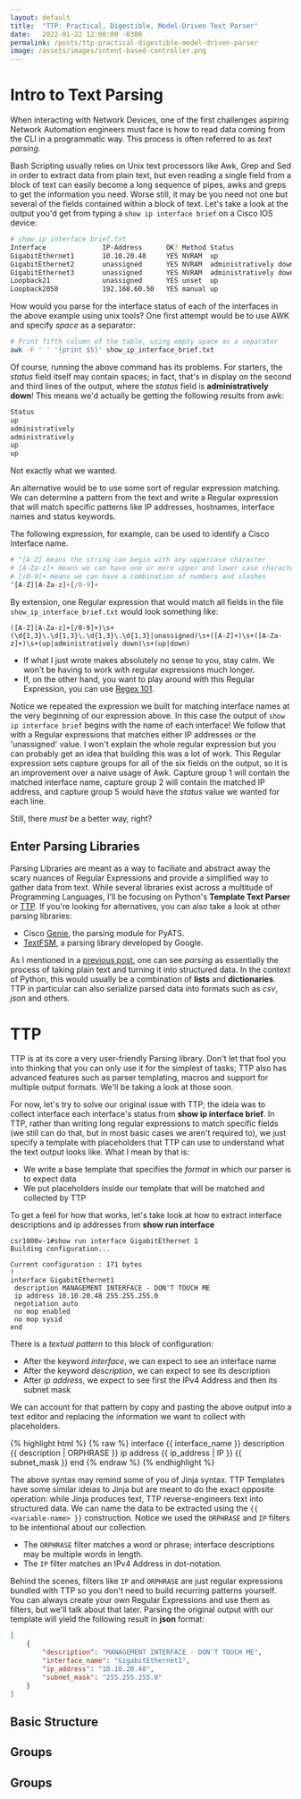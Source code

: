 ```yaml
---
layout: default
title:  "TTP: Practical, Digestible, Model-Driven Text Parser"
date:   2022-01-22 12:00:00 -0300
permalink: /posts/ttp-practical-digestible-model-driven-parser
image: /assets/images/intent-based-controller.png
---
```


# Intro to Text Parsing
When interacting with Network Devices, one of the first challenges
aspiring Network Automation engineers must face is how to read data 
coming from the CLI in a programmatic way. This process is often 
referred to as _text parsing_.

Bash Scripting usually relies on Unix text processors like Awk,
Grep and Sed in order to extract data from plain text, but even 
reading a single field from a block of text can easily become
a long sequence of pipes, awks and greps to get the information
you need. Worse still, it may be you need not one but several of 
the fields contained within a block of text. Let's take a look
at the output you'd get from typing a `show ip interface brief`
on a Cisco IOS device:

```bash
# show_ip_interface_brief.txt
Interface              IP-Address      OK? Method Status                Protocol
GigabitEthernet1       10.10.20.48     YES NVRAM  up                    up 
GigabitEthernet2       unassigned      YES NVRAM  administratively down down
GigabitEthernet3       unassigned      YES NVRAM  administratively down down
Loopback21             unassigned      YES unset  up                    up
Loopback2050           192.168.60.50   YES manual up                    up
```

How would you parse for the interface status of each of the interfaces in the
above example using unix tools? One first attempt would be to use AWK and
specify _space_ as a separator:

```bash
# Print fifth column of the table, using empty space as a separator
awk -F ' ' '{print $5}' show_ip_interface_brief.txt
```

Of course, running the above command has its problems. For starters, the _status_
field itself may contain spaces; in fact, that's in display on the second and third
lines of the output, where the _status_ field is **administratively down**! This
means we'd actually be getting the following results from awk:

```bash
Status
up
administratively
administratively
up
up
```

Not exactly what we wanted.

An alternative would be to use some sort of regular expression matching. We can determine
a pattern from the text and write a Regular expression that will match specific patterns like 
IP addresses, hostnames, interface names and status keywords.

The following expression, for example, can be used to identify a Cisco Interface name.

```python
# ^[A-Z] means the string can begin with any uppercase character
# [A-Za-z]+ means we can have one or more upper and lower case characters
# [/0-9]+ means we can have a combination of numbers and slashes 
^[A-Z][A-Za-z]+[/0-9]+
```

By extension, one Regular expression that would match all fields in the file `show_ip_interface_brief.txt`
would look something like:
```
([A-Z][A-Za-z]+[/0-9]+)\s+(\d{1,3}\.\d{1,3}\.\d{1,3}\.\d{1,3}|unassigned)\s+([A-Z]+)\s+([A-Za-z]+)\s+(up|administratively down)\s+(up|down)
```

+ If what I just wrote makes absolutely no sense to you, stay calm. We won't be having to work with regular expressions much longer.
+ If, on the other hand, you want to play around with this Regular Expression, you can use [Regex 101][regex101].

Notice we repeated the expression we built for matching interface names at the very beginning of our
expression above. In this case the output of `show ip interface brief` begins with the name of
each interface! We follow that with a Regular expressions that matches either IP addresses or 
the 'unassigned' value. I won't explain the whole regular expression but you can probably get an
idea that building this was a lot of work. This Regular expression sets capture groups for all of the
six fields on the output, so it is an improvement over a naive usage of Awk. Capture group 1 will
contain the matched interface name, capture group 2 will contain the matched IP address, and capture
group 5 would have the _status_ value we wanted for each line.

Still, there _must_ be a better way, right?

## Enter Parsing Libraries
Parsing Libraries are meant as a way to faciliate and abstract away the scary nuances of Regular
Expressions and provide a simplified way to gather data from text. While several libraries exist
across a multitude of Programming Languages, I'll be focusing on Python's **Template Text Parser**
or [TTP][ttp]. If you're looking for alternatives, you can also take a look at other parsing
libraries:

+ Cisco [Genie][genie], the parsing module for PyATS.
+ [TextFSM][textfsm], a parsing library developed by Google.

As I mentioned in a [previous post][cli-automation], one can see _parsing_ as essentially the process
of taking plain text and turning it into structured data. In the context of Python,
this would usually be a combination of **lists** and **dictionaries**. TTP in particular
can also serialize parsed data into formats such as _csv_, _json_ and others.


# TTP
TTP is at its core a very user-friendly Parsing library. Don't let that fool you into thinking
that you can only use it for the simplest of tasks; TTP also has advanced features such as parser
templating, macros and support for multiple output formats. We'll be taking a look at
those soon.

For now, let's try to solve our original issue with TTP; the ideia was to collect interface each
interface's status from **show ip interface brief**. In TTP, rather than writing long regular
expressions to match specific fields (we still can do that, but in most basic cases we 
aren't required to), we just specify a template with placeholders that TTP can use to understand
what the text output looks like.
What I mean by that is: 
+ We write a base template that specifies the _format_ in which our parser is to expect data
+ We put placeholders inside our template that will be matched and collected by TTP

To get a feel for how that works, let's take look at how to extract
interface descriptions and ip addresses from **show run interface**

```
csr1000v-1#show run interface GigabitEthernet 1
Building configuration...

Current configuration : 171 bytes
!
interface GigabitEthernet1
 description MANAGEMENT INTERFACE - DON'T TOUCH ME
 ip address 10.10.20.48 255.255.255.0
 negotiation auto
 no mop enabled
 no mop sysid
end
```

There is a _textual pattern_ to this block of configuration:
+ After the keyword _interface_, we can expect to see an interface name
+ After the keyword _description_, we can expect to see its description
+ After _ip address_, we expect to see first the IPv4 Address and then its subnet mask

We can account for that pattern by copy and pasting the above output into a text
editor and replacing the information we want to collect with placeholders.

{% highlight html %}
{% raw %}
interface {{ interface_name }}
 description {{ description | ORPHRASE }}
 ip address {{ ip_address | IP }} {{ subnet_mask }}
end
{% endraw %}
{% endhighlight %}

The above syntax may remind some of you of Jinja syntax. TTP Templates have some
similar ideias to Jinja but are meant to do the exact opposite operation: while
Jinja produces text, TTP reverse-engineers text into structured data. We can
name the data to be extracted using the `{{ <variable-name> }}` construction. Notice
we used the `ORPHRASE` and `IP` filters to be intentional about our collection.
+ The `ORPHRASE` filter matches a word or phrase; interface descriptions may be multiple words in length.
+ The `IP` filter matches an IPv4 Address in dot-notation.

Behind the scenes, filters like `IP` and `ORPHRASE` are just regular expressions
bundled with TTP so you don't need to build recurring patterns yourself. You
can always create your own Regular Expressions and use them as filters, but we'll
talk about that later. Parsing the original output with our template will 
yield the following result in **json** format:

```json
[
    {
        "description": "MANAGEMENT INTERFACE - DON'T TOUCH ME",
        "interface_name": "GigabitEthernet1",
        "ip_address": "10.10.20.48",
        "subnet_mask": "255.255.255.0"
    }
]
```


## Basic Structure

## Groups

## Groups


[cli-automation]: https://matman26.github.io/posts/intent-based-cli-devices-controller
[regex101]: https://regex101.com/r/KYzHix/1
[genie]: https://developer.cisco.com/docs/genie-docs/
[textfsm]: https://github.com/google/textfsm/wiki/TextFSM
[ttp]: https://ttp.readthedocs.io/en/latest/
